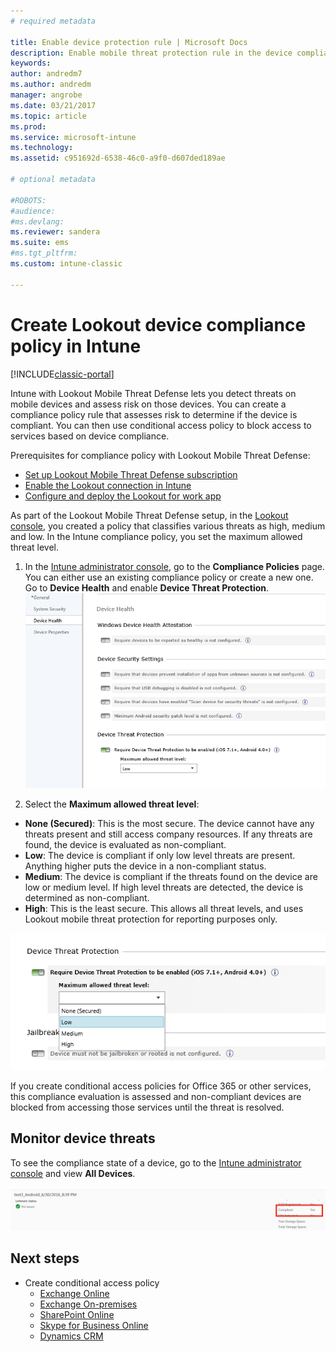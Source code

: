 ```yaml
---
# required metadata

title: Enable device protection rule | Microsoft Docs
description: Enable mobile threat protection rule in the device compliance policy.
keywords:
author: andredm7
ms.author: andredm
manager: angrobe
ms.date: 03/21/2017
ms.topic: article
ms.prod:
ms.service: microsoft-intune
ms.technology:
ms.assetid: c951692d-6538-46c0-a9f0-d607ded189ae

# optional metadata

#ROBOTS:
#audience:
#ms.devlang:
ms.reviewer: sandera
ms.suite: ems
#ms.tgt_pltfrm:
ms.custom: intune-classic

---
```


# Create Lookout device compliance policy in Intune

[!INCLUDE[classic-portal](../includes/classic-portal.md)]

Intune with Lookout Mobile Threat Defense lets you detect threats on mobile devices and assess risk on those devices. You can create a compliance policy rule that assesses risk to determine if the device is compliant. You can then use conditional access policy to block access to services based on device compliance.

Prerequisites for compliance policy with Lookout Mobile Threat Defense:

- [Set up Lookout Mobile Threat Defense subscription](set-up-your-subscription-with-lookout-mtp.md)
- [Enable the Lookout connection in Intune](enable-lookout-mtp-connection-in-intune.md)
- [Configure and deploy the Lookout for work app](configure-and-deploy-lookout-for-work-apps.md)

As part of the Lookout Mobile Threat Defense setup, in the [Lookout console](https://aad.lookout.com), you created a policy that classifies various threats as high, medium and low. In the Intune compliance policy, you set the maximum allowed threat level.

1. In the [Intune administrator console](https://manage.microsoft.com), go to the **Compliance Policies** page. You can either use an existing compliance policy or create a new one. Go to **Device Health** and enable **Device Threat Protection**.
  ![screenshot showing the device threat protection rule setting in ](../media/mtp/mtp-compliance-policy-rule.png)

2. Select the **Maximum allowed threat level**:
  * **None (Secured)**: This is the most secure.  The device cannot have any threats present and still access company resources.  If any threats are found, the device is evaluated as non-compliant.  
  * **Low**: The device is compliant if only low level threats are present. Anything higher puts the device in a non-compliant status.
  * **Medium**: The device is compliant if the threats found on the device are low or medium level. If high level threats are detected, the device is determined as non-compliant.
  * **High**: This is the least secure. This allows all threat levels, and uses Lookout mobile threat protection for reporting purposes only.

![screenshot showing the threat level option for the device threat protection rule setting](../media/mtp/mtp-compliance-policy-setting.png)

If you create conditional access policies for Office 365 or other services, this compliance evaluation is assessed and non-compliant devices are blocked from accessing those services until the threat is resolved.

## Monitor device threats
To see the compliance state of a device, go to the [Intune administrator console](https://manage.microsoft.com) and view **All Devices**.

![screenshot of the devices page in the Intune admin console showing the compliance status of a device](../media/mtp/mtp-device-status-intune-console.png)

## Next steps
* Create conditional access policy
  * [Exchange Online](restrict-access-to-exchange-online-with-microsoft-intune.md)
  * [Exchange On-premises](restrict-access-to-exchange-onpremises-with-microsoft-intune.md)
  * [SharePoint Online](restrict-access-to-sharepoint-online-with-microsoft-intune.md)
  * [Skype for Business Online](restrict-access-to-skype-for-business-online-with-microsoft-intune.md)
  * [Dynamics CRM](restrict-access-to-dynamics-crm-online-with-microsoft-intune.md)
